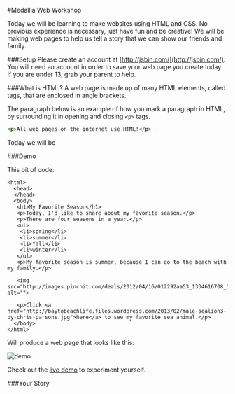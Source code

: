 #Medallia Web Workshop

Today we will be learning to make websites using HTML and CSS. No previous experience is necessary, just have fun and be creative! We will be making web pages to help us tell a story that we can show our friends and family.


###Setup
Please create an account at [http://jsbin.com/](http://jsbin.com/). You will need an account in order to save your web page you create today. If you are under 13, grab your parent to help.


###What is HTML?
A web page is made up of many HTML elements, called tags, that are enclosed in angle brackets. 

The paragraph below is an example of how you mark a paragraph in HTML, by surrounding it in opening and closing `<p>` tags.

```html
<p>All web pages on the internet use HTML!</p>
```

Today we will be 

###Demo

This bit of code:

```
<html>
  <head>
  </head>
  <body>
   <h1>My Favorite Season</h1>
   <p>Today, I'd like to share about my favorite season.</p>
   <p>There are four seasons in a year.</p>
   <ul>
    <li>spring</li>
    <li>summer</li>
    <li>fall</li>
    <li>winter</li>
   </ul>
   <p>My favorite season is summer, because I can go to the beach with my family.</p>

   <img src="http://images.pinchit.com/deals/2012/04/16/012292aa53_1334616708_550.jpg" alt="">
    
   <p>Click <a href="http://baytobeachlife.files.wordpress.com/2013/02/male-sealion3-by-chris-parsons.jpg">here</a> to see my favorite sea animal.</p>   
  </body>
</html>
```

Will produce a web page that looks like this:

![demo](https://dl.dropboxusercontent.com/u/4042186/lesson1-sample.png)

Check out the [live demo](http://jsbin.com/cejip/1/edit?html,css,output) to experiment yourself.


###Your Story


